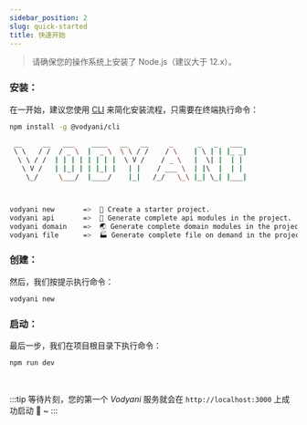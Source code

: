 ```yaml
---
sidebar_position: 2
slug: quick-started
title: 快速开始
---
```


> 请确保您的操作系统上安装了 Node.js（建议大于 12.x）。

### 安装：

在一开始，建议您使用 [CLI](http://localhost:3000/docs/advanced/cli) 来简化安装流程，只需要在终端执行命令：

```bash
npm install -g @vodyani/cli

 __     __   ___    ____   __   __     _      _   _   ___
 \ \   / /  / _ \  |  _ \  \ \ / /    / \    | \ | | |_ _|
  \ \ / /  | | | | | | | |  \ V /    / _ \   |  \| |  | |
   \ V /   | |_| | | |_| |   | |    / ___ \  | |\  |  | |
    \_/     \___/  |____/    |_|   /_/   \_\ |_| \_| |___|



vodyani new       =>  🚀 Create a starter project.
vodyani api       =>  🔌 Generate complete api modules in the project.
vodyani domain    =>  🌏 Generate complete domain modules in the project.
vodyani file      =>  🏭 Generate complete file on demand in the project.
```

### 创建：

然后，我们按提示执行命令：

```bash
vodyani new
```

### 启动：

最后一步，我们在项目根目录下执行命令：

```bash
npm run dev
```

<br/>

:::tip
等待片刻，您的第一个 _Vodyani_ 服务就会在 `http://localhost:3000` 上成功启动 🎉 ~
:::

